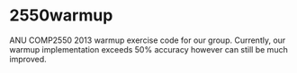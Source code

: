 2550warmup
==========

ANU COMP2550 2013 warmup exercise code for our group.
Currently, our warmup implementation exceeds 50% accuracy however can still be much improved.
